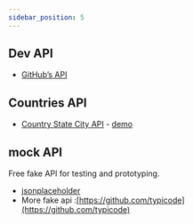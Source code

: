 ```yaml
---
sidebar_position: 5
---
```


## Dev API

- [GitHub’s API](https://api.github.com/)

## Countries API

- [Country State City API](https://countrystatecity.in/) - [demo](https://dr5hn.github.io/countries-states-cities-database/)

## mock API 

Free fake API for testing and prototyping.

- [jsonplaceholder](https://jsonplaceholder.typicode.com/)
- More fake api :[https://github.com/typicode](https://github.com/typicode)

